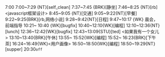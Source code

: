 
7:00
7:00~7:29 {NT}[self_clean]
7:37~7:45 {BRK}[静坐]
7:46~8:25 {NT}[rb]<javascript框架设计>
8:45~9:05 {NT}[交通]
9:05~9:22{NT}[早餐]
9:22~9:25{BRK}[rb,网络小说]
9:28~9:42{NT}[日程]
9:47~10:17 {WK}<WA> 晨会，前端指导
10:21~ 10:40 {WK}[bugfix]<life-time-tracker>
10:40~12:10{WK}[编程]<life-time-tracker>
12:10~12:36{NT}[lunch]
12:36~12:42{WK}[bugfix]<life-time-tracker>
12:43~13:09{STU}[ted] <如果我有一个女儿>
13:10~13:40{BRK}[午休]
13:55~ 15:52{WK}[编程]<life-time-tracker>
15:52~ 16:23{BRK}[下午茶]
16:24~16:49{WK}<用户画像>
16:50~18:50{WK}[编程]<life-time-tracker>
18:50~19:29{NT}[supper]
20:30`off`
